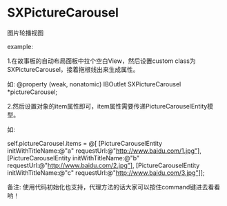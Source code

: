 # SXPictureCarousel
  图片轮播视图

example:

1.在故事板的自动布局面板中拉个空白View，然后设置custom class为SXPictureCarousel，接着拖根线出来生成属性。

如:  @property (weak, nonatomic) IBOutlet SXPictureCarousel *pictureCarousel;

2.然后设置对象的item属性即可，item属性需要传递PictureCarouselEntity模型。

如:

self.pictureCarousel.items = @[
[PictureCarouselEntity initWithTitleName:@"a" requestUrl:@"http://www.baidu.com/1.jpg"],
[PictureCarouselEntity initWithTitleName:@"b" requestUrl:@"http://www.baidu.com/2.jpg"],
[PictureCarouselEntity initWithTitleName:@"c" requestUrl:@"http://www.baidu.com/3.jpg"]];

备注: 使用代码初始化也支持，代理方法的话大家可以按住command键进去看看哟！
